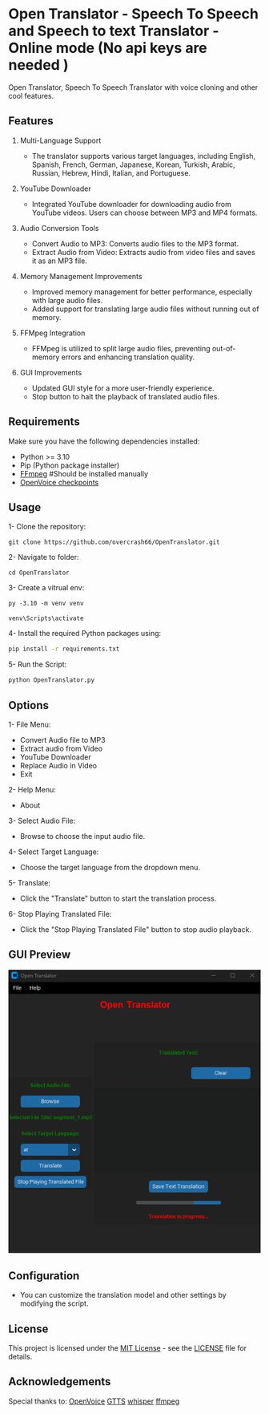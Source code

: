 # Open Translator - Speech To Speech and Speech to text Translator - Online mode (No api keys are needed )

Open Translator, Speech To Speech Translator with voice cloning and other cool features.

## Features

1. Multi-Language Support

   - The translator supports various target languages, including English, Spanish, French, German, Japanese, Korean, Turkish, Arabic, Russian, Hebrew, Hindi, Italian, and Portuguese.

2. YouTube Downloader

   - Integrated YouTube downloader for downloading audio from YouTube videos. Users can choose between MP3 and MP4 formats.

3. Audio Conversion Tools

   - Convert Audio to MP3: Converts audio files to the MP3 format.
   - Extract Audio from Video: Extracts audio from video files and saves it as an MP3 file.

4. Memory Management Improvements

   - Improved memory management for better performance, especially with large audio files.
   - Added support for translating large audio files without running out of memory.

5. FFMpeg Integration

   - FFMpeg is utilized to split large audio files, preventing out-of-memory errors and enhancing translation quality.

6. GUI Improvements

   - Updated GUI style for a more user-friendly experience.
   - Stop button to halt the playback of translated audio files.

## Requirements

Make sure you have the following dependencies installed:

- Python >= 3.10
- Pip (Python package installer)
- [FFmpeg](https://ffmpeg.org/download.html) #Should be installed manually
- [OpenVoice checkpoints](https://huggingface.co/myshell-ai/OpenVoice)

## Usage

1- Clone the repository:

```
git clone https://github.com/overcrash66/OpenTranslator.git
```

2- Navigate to folder:

```
cd OpenTranslator
```

3- Create a vitrual env:

```
py -3.10 -m venv venv
```

```
venv\Scripts\activate
```

4- Install the required Python packages using:

```bash
pip install -r requirements.txt
```

5- Run the Script:

```bash
python OpenTranslator.py
```

## Options

1- File Menu:

- Convert Audio file to MP3
- Extract audio from Video
- YouTube Downloader
- Replace Audio in Video
- Exit

2- Help Menu:

- About

3- Select Audio File:

- Browse to choose the input audio file.

4- Select Target Language:

- Choose the target language from the dropdown menu.

5- Translate:

- Click the "Translate" button to start the translation process.

6- Stop Playing Translated File:

- Click the "Stop Playing Translated File" button to stop audio playback.

## GUI Preview

![Redesigned (Custom)](Screenshot2.png)

## Configuration

- You can customize the translation model and other settings by modifying the script.

## License

This project is licensed under the [MIT License](https://opensource.org/licenses/MIT) - see the [LICENSE](LICENSE) file for details.

## Acknowledgements

Special thanks to:
[OpenVoice](https://github.com/myshell-ai/OpenVoice)
[GTTS](https://github.com/pndurette/gTTS)
[whisper](https://github.com/openai/whisper)
[ffmpeg](https://ffmpeg.org/)
